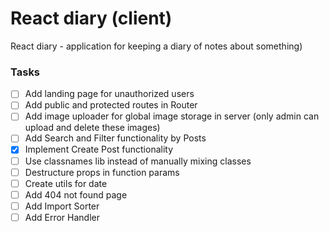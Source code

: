 # React diary (client)

React diary - application for keeping a diary of notes about something)

### Tasks

- [ ] Add landing page for unauthorized users
- [ ] Add public and protected routes in Router
- [ ] Add image uploader for global image storage in server (only admin can upload and delete these images)
- [ ] Add Search and Filter functionality by Posts
- [x] Implement Create Post functionality
- [ ] Use classnames lib instead of manually mixing classes
- [ ] Destructure props in function params
- [ ] Create utils for date
- [ ] Add 404 not found page
- [ ] Add Import Sorter
- [ ] Add Error Handler